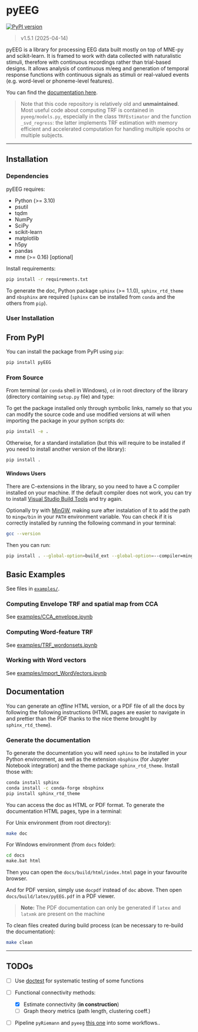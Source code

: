 # pyEEG

[![PyPI version](https://badge.fury.io/py/natMEEG.svg)](https://badge.fury.io/py/natMEEG)
> v1.5.1 (2025-04-14)


pyEEG is a library for processing EEG data built mostly on top of MNE-py and scikit-learn. It is framed to work with data collected with naturalistic stimuli, therefore with continuous recordings rather than trial-based designs. It allows analysis of continuous m/eeg and generation of temporal response functions with continuous signals as stimuli or real-valued events (e.g. word-level or phoneme-level features).

You can find the [documentation here](https://hugo-w.github.io/pyEEG-docs/index.html).

> Note that this code repository is relatively old and **unmaintained**. Most useful code about computing TRF is contained in `pyeeg/models.py`, especially in the class `TRFEstimator` and the function `_svd_regress`: the latter implements TRF estimation with memory efficient and accelerated computation for handling multiple epochs or multiple subjects.

------

## Installation

### Dependencies

pyEEG requires:

- Python (>= 3.10)
- psutil
- tqdm
- NumPy
- SciPy
- scikit-learn
- matplotlib
- h5py
- pandas
- mne (>= 0.16) [optional]

Install requirements:

```bash
pip install -r requirements.txt
```

To generate the doc, Python package `sphinx` (>= 1.1.0), `sphinx_rtd_theme` and `nbsphinx` are required (`sphinx` can be installed from `conda` and the others from `pip`).

### User Installation

## From PyPI

You can install the package from PyPI using `pip`:

```bash
pip install pyEEG
```

### From Source

From terminal (or `conda` shell in Windows), `cd` in root directory of the library (directory containing `setup.py` file) and type:

To get the package installed only through symbolic links, namely so that you can modify the source code and use modified versions at will when importing the package in your python scripts do:

```bash
pip install -e .
```

Otherwise, for a standard installation (but this will require to be installed if you need to install another version of the library):

```bash
pip install .
```

#### Windows Users

There are C-extensions in the library, so you need to have a C compiler installed on your machine. 
If the default compiler does not work, you can try to install [Visual Studio Build Tools](https://visualstudio.microsoft.com/visual-cpp-build-tools/) and try again.

Optionally try with [MinGW](http://www.mingw.org/), making sure after instalation of it to add the path to `mingw/bin` in your `PATH` environment variable. You can check if it is correctly installed by running the following command in your terminal:

```bash
gcc --version
```

Then you can run:
  
```bash
pip install . --global-option=build_ext --global-option=--compiler=mingw32
```

## Basic Examples

See files in [`examples/`](docs/source/examples/).

### Computing Envelope TRF and spatial map from CCA

See [examples/CCA_envelope.ipynb](docs/source/examples/CCA_envelope.ipynb)

### Computing Word-feature TRF

See [examples/TRF_wordonsets.ipynb](docs/source/examples/TRF_wordonsets.ipynb)

### Working with Word vectors

See [examples/import_WordVectors.ipynb](docs/source/examples/importWordVectors.ipynb)

## Documentation

You can generate an _offline_ HTML version, or a PDF file of all the docs by following the following instructions (HTML pages are easier to navigate in and prettier than the PDF thanks to the nice theme brought by `sphinx_rtd_theme`).

### Generate the documentation

To generate the documentation you will need `sphinx` to be installed in your Python environment, as well as the extension `nbsphinx` (for Jupyter Notebook integration) and the theme package `sphinx_rtd_theme`. Install those with:

```bash
conda install sphinx
conda install -c conda-forge nbsphinx
pip install sphinx_rtd_theme
```

You can access the doc as HTML or PDF format.
To generate the documentation HTML pages, type in a terminal:

For Unix environment (from root directory):

```bash
make doc
```

For Windows environment (from `docs` folder):

```bash
cd docs
make.bat html
```

Then you can open the `docs/build/html/index.html` page in your favourite browser.

And for PDF version, simply use `docpdf` instead of `doc` above.
Then open `docs/build/latex/pyEEG.pdf` in a PDF viewer.

> **Note:** The PDF documentation can only be generated if `latex` and `latxmk` are present on the machine

To clean files created during build process (can be necessary to re-build the documentation):

```bash
make clean
```
---

## TODOs

- [ ] Use [doctest](https://docs.python.org/2/library/doctest.html) for systematic testing of some functions
- [ ] Functional connectivity methods:
  - [x] Estimate connectivity (**in construction**)
  - [ ] Graph theory metrics (path length, clustering coeff.)
- [ ] Pipeline `pyRiemann` and `pyeeg` [this one](https://github.com/freole/pyeeg) into some workflows..

